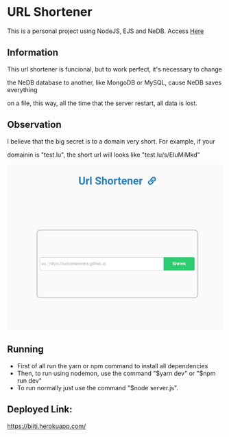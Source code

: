 # <h1> URL Shortener </h1>

<p> This is a personal project using NodeJS, EJS and NeDB. Access <a href="https://biiti.herokuapp.com/" target="_blank">Here</a> </p>

<h2>Information</h2>

<p> This url shortener is funcional, but to work perfect, it's necessary to change</p>
<p> the NeDB database to another, like MongoDB or MySQL, cause NeDB saves everything</p>
<p> on a file, this way, all the time that the server restart, all data is lost. </p>

<h2>Observation</h2>

<p> I believe that the big secret is to a domain very short. For example, if your </p>
<p> domainin is "test.lu", the short url will looks like "test.lu/s/EIuMiMkd" </p>

<img src="https://raw.githubusercontent.com/KelsonTeixeira/url-shortener/master/urlshort.jpg" width="700">

<h2> Running </h2>
<ul>
  <li>First of all run the yarn or npm command to install all dependencies</li>
  <li>Then, to run using nodemon, use the command "$yarn dev" or "$npm run dev" </li>
  <li>To run normally just use the command "$node server.js".</li>
</ul>

<h2>Deployed Link:</h2>

<a href="https://biiti.herokuapp.com/" target="_blank">https://biiti.herokuapp.com/</a>
